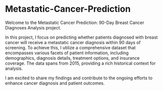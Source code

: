# Metastatic-Cancer-Prediction
Welcome to the Metastatic Cancer Prediction: 90-Day Breast Cancer Diagnoses Analysis project.

In this project, I focus on predicting whether patients diagnosed with breast cancer will receive a metastatic cancer diagnosis within 90 days of screening. To achieve this, I utilize a comprehensive dataset that encompasses various facets of patient information, including demographics, diagnosis details, treatment options, and insurance coverage. The data spans from 2015, providing a rich historical context for analysis.

I am excited to share my findings and contribute to the ongoing efforts to enhance cancer diagnosis and patient outcomes.
